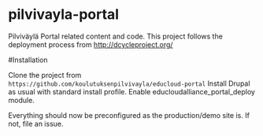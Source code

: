 pilvivayla-portal
=================

Pilviväylä Portal related content and code. This project follows the deployment process from http://dcycleproject.org/

#Installation

Clone the project from `https://github.com/koulutuksenpilvivayla/educloud-portal`
Install Drupal as usual with standard install profile.
Enable educloudalliance_portal_deploy module.

Everything should now be preconfigured as the production/demo site is. If not, file an issue.
